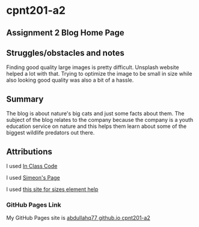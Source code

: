 # cpnt201-a2 

## Assignment 2 Blog Home Page

## Struggles/obstacles and notes
Finding good quality large images is pretty difficult. Unsplash website helped a lot with that. Trying to optimize the image to be small in size 
while also looking good quality was also a bit of a hassle. 

## Summary
The blog is about nature's big cats and just some facts about them. The subject of the blog relates to the company because the company is
a youth education service on nature and this helps them learn about some of the biggest wildlife predators out there. 

## Attributions
I used [In Class Code](https://github.com/sait-wbdv/in-class/blob/main/week05t/index.html)
 
I used [Simeon's Page](https://simmytun.github.io/cpnt201-a2/)

I used [this site for sizes element help](https://www.smashingmagazine.com/2014/05/responsive-images-done-right-guide-picture-srcset/)

### GitHub Pages Link
My GitHub Pages site is [abdullahq77 github.io cpnt201-a2](https://abdullahq77.github.io/cpnt201-a2/)

